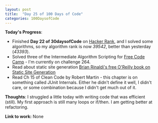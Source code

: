 ```yaml
---
layout: post
title:  "Day 25 of 100 Days of Code"
categories: 100DaysofCode
---
```


**Today's Progress**:
+ Finished **Day 22 of 30daysofCode** on [Hacker Rank](http://www.hackerrank.com), and I solved some algorithms, so my algorithm rank is now *39542*, better than yesterday (*43393*). 
+ Solved three of the Intermediate Algorithm Scripting for [Free Code Camp]( https://www.freecodecamp.org) - I'm currently on challenge 264.
+ Read about static site generation [Brian Rinaldi's free O'Reilly book on Static Site Generation](http://www.oreilly.com/web-platform/free/files/static-site-generators.pdf)
+ Read Ch 15 of Clean Code by Robert Martin - this chapter is on something called JUnit Internals. Either he didn't define it well, I didn't care, or some combination because I didn't get much out of it.  

**Thoughts**: I struggled a little today with writing code that was efficient (still). My first approach is still many loops or if/then. I am getting better at refactoring.   

**Link to work:**  None 

